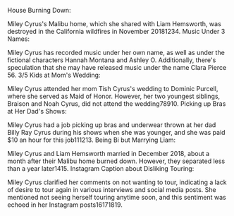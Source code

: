 House Burning Down:

Miley Cyrus's Malibu home, which she shared with Liam Hemsworth, was destroyed in the California wildfires in November 2018​1​​2​​3​​4​.
Music Under 3 Names:

Miley Cyrus has recorded music under her own name, as well as under the fictional characters Hannah Montana and Ashley O. Additionally, there's speculation that she may have released music under the name Clara Pierce​5​​6​.
3/5 Kids at Mom's Wedding:

Miley Cyrus attended her mom Tish Cyrus's wedding to Dominic Purcell, where she served as Maid of Honor. However, her two youngest siblings, Braison and Noah Cyrus, did not attend the wedding​7​​8​​9​​10​.
Picking up Bras at Her Dad's Shows:

Miley Cyrus had a job picking up bras and underwear thrown at her dad Billy Ray Cyrus during his shows when she was younger, and she was paid $10 an hour for this job​11​​12​​13​.
Being Bi but Marrying Liam:

Miley Cyrus and Liam Hemsworth married in December 2018, about a month after their Malibu home burned down. However, they separated less than a year later​14​​15​.
Instagram Caption about Disliking Touring:

Miley Cyrus clarified her comments on not wanting to tour, indicating a lack of desire to tour again in various interviews and social media posts. She mentioned not seeing herself touring anytime soon, and this sentiment was echoed in her Instagram posts​16​​17​​18​​19​.

